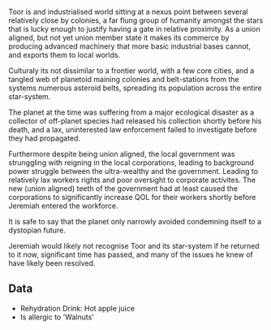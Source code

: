 Toor is and industrialised world sitting at a nexus point between several relatively close by colonies, a far flung group of humanity amongst the stars that is lucky enough to justify having a gate in relative proximity. As a union aligned, but not yet union member state it makes its commerce by producing advanced machinery that more basic industrial bases cannot, and exports them to local worlds.

Culturaly its not dissimilar to a frontier world, with a few core cities, and a tangled web of planetoid maining colonies and belt-stations from the systems numerous asteroid belts, spreading its population across the entire star-system.

The planet at the time was suffering from a major ecological disaster as a collector of off-planet species had released his collection shortly before his death, and a lax, uninterested law enforcement failed to investigate before they had propagated.

Furthermore despite being union aligned, the local government was strunggling with reigning in the local corporations, leading to background power struggle between the ultra-wealthy and the government. Leading to relatively lax workers rights and poor oversight to corporate activites. The new (union aligned) teeth of the government had at least caused the corporations to significantly increase QOL for their workers shortly before Jeremiah entered the workforce.

It is safe to say that the planet only narrowly avoided condemning itself to a dystopian future.

Jeremiah would likely not recognise Toor and its star-system if he returned to it now, significant time has passed, and many of the issues he knew of have likely been resolved.

## Data
* Rehydration Drink: Hot apple juice
* Is allergic to 'Walnuts'